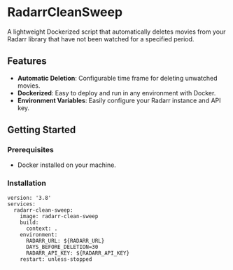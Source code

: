 # RadarrCleanSweep

A lightweight Dockerized script that automatically deletes movies from your Radarr library that have not been watched for a specified period. 

## Features

- **Automatic Deletion**: Configurable time frame for deleting unwatched movies.
- **Dockerized**: Easy to deploy and run in any environment with Docker.
- **Environment Variables**: Easily configure your Radarr instance and API key.

## Getting Started

### Prerequisites

- Docker installed on your machine.

### Installation



``` docker-compose
version: '3.8'
services:
  radarr-clean-sweep:
    image: radarr-clean-sweep
    build:
      context: .
    environment:
      RADARR_URL: ${RADARR_URL}
      DAYS_BEFORE_DELETION=30
      RADARR_API_KEY: ${RADARR_API_KEY}
    restart: unless-stopped
```
